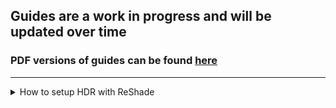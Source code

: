 ## Guides are a work in progress and will be updated over time


### PDF versions of guides can be found [here](https://github.com/CreepySasquatch/reshade-guides)

* * *

<details>
 
<summary>How to setup HDR with ReShade</summary>

###Using Special K with Lilium's Inverse Tone Mapping


**WARNING: DO NOT USE WITH RenoDX!!!** 
> RenoDX does not work with RTGI or other shaders that don't play well with HDR.


**This guide is currently only tested with DirectX 11 games.**

**If the game supports HDR, make sure HDR is turned off within the game's settings before continuing.**

> The purpose of this guide is to help you get HDR working with ReShade shaders that don't like HDR, such as RTGI. 
>
> Some games may require additional steps. Use with other mods or tools not supported.

> **Note: Otis' Camera Tools are generally not compatible with SpecialK. Use Lilium's fork of DXVK or Lilium's AutoHDR addon instead. 
> These methods are currently not covered in this guide but may be added in the future.

**1. Download the latest version of the Special K installer from the Special K Discord and install Special K**
- [Special K Discord Invite](https://discord.gg/SpecialK)

- Installer will be found under the installers channel

- **OPTIONAL: Configure SK so it auto updates anytime a new installer is posted on the SK Discord**
![image1](GuideImages/media/image1.png)

**2. Launch the game from the SK Launcher by clicking on it, then click Play.**
![image2](GuideImages/media/image2.png)


**3. You should see the Special K bar on top of your screen when the game launches. 


**4. Press Ctrl + Shift + Backspace to open the Special K menu**


**5. Click HDR > HDR Setup > Click the Radial next to scRGB**
![image3](GuideImages/media/image3.png)


**6. Press Alt + Enter a few times to activate HDR. If this doesn't work, exit the game and restart it from the Special K launcher again.**


<details open> 

<summary>Special K HDR Calibration</summary>

> If you have already calibrated HDR within SpecialK continue onto Step 7.

**A. Open the SK menu > HDR > HDR Setup**


**B. Click on Profile Display Capabilities to calibrate Special K to your monitor.**
![image4](GuideImages/media/image4.png)


**C. Make sure sRGB Inverse is selected under Advanced, otherwise the test pattern won't show up.** 
- After your display is calibrated, you won't need to do this step ever again in Special K unless you get a new monitor.
![image5](GuideImages/media/image5.png)

</details>

**7. Open the SK menu > HDR > HDR Setup**


> **11.Exit the HDR Configuration menu of SK but keep the SK main menu
> open**\
> **12.Toward the buttom of the SK menu click on Plug-Ins \>
> Third-Party**\
> **13.Check the box next to *ReShade* and make sure *Early* is selected
> in the Load Order drop** **down. Un-Check the box next to
> Compatibility mode.**
>
> ![](GuideImages/media/image7.png){width="4.043055555555555in"
> height="0.5625in"}
>
> **14.Close out of the SK menu and exit the game.**
>
> **15.Download Reshade with Full Addon Support from d 16.Extract the
> ReShade64.dll file from the ReShade_Setup_6.X.X_Addon.exe using**
> **WinZip, 7Zip, WinRar, etc.**
>
> **17.Copy the ReShade64.dll you extracted and paste it into the
> Special K\\**\
> **Plugins\\ThirdParty\\ReShade folder wherever you installed Special
> K. If you installed** **to the default location on the C: Drive then
> it should be located in *C:\\Program *** ***Files\\Special
> K\\PlugIns\\ThirdParty\\ReShade***\
> •**It's likely the current addon version of ReShade is already located
> here but it** **never hurts to redo this process and it's a good habit
> to get into anytime there's** **a ReShade update.**
>
> **18.Grab the latest version of EndlessFlowering's \\ Lilium's HDR
> shaders at**\
> \
> **19.Place the Shaders and Textures into the S*pecial
> K\\Profiles\\GAME\\ReShade\\Shaders *** **and *Special
> K\\Profiles\\GAME\\ReShade\\Textures* respectively**\
> **20.Place any other ReShade Addons, Shaders, and Textures into their
> respective folders** **within Special K\\Profiles\\GAME\\ReShade\\**\
> •**Presets can go into this ReShade folder as well.**
>
> •**DO NOT USE RenoDX with this as it will not work with Special K or
> any ReShade shaders that hate HDR like RTGI. If the addon is present
> when you start the game, please disable RenoDX under the AddOns tab of
> ReShade.**
>
> **21.Start the game from the Special K launcher.**
>
> **22.Make sure both ReShade and Special K load. If not go through all
> the previous steps to make sure you didn't miss anything. Also,
> doublecheck to make sure ReShade compatibility mode is still not
> checked.**
>
> **23.If everything worked as planned you should see Draw ReShade First
> is checked under** **Direct3D 11 Settings within the Special K menu.**
>
> ![](GuideImages/media/image8.png){width="5.345833333333333in"
> height="1.0986111111111112in"}
>
> **24.Once you're at the main menu of the game, open the SK menu and go
> to HDR \> HDR** **Setup**
>
> **25.Under Advanced change Tonemap Mode to Raw Framebuffer. Your
> screen will look** **weird after this but that's normal. The next
> steps will fix this.**
>
> ![](GuideImages/media/image9.png){width="4.836111111111111in"
> height="1.7763888888888888in"}
>
> **26.Open the ReShade menu.**
>
> **27.Search for *Lilium's inverse tone mapping* and activate it. Make
> sure that it is after all non-HDR ReShade Shaders (the ones that need
> tone-mapped into HDR). If you place it below all other shaders it
> should be fine.**
>
> **28.Within the settings of lilium_inverse_tone_mapping.fx edit the
> following settings:**•**Inverse tone mapping method: BT.2446 Method
> A**\
> •**Input gamma: 2.2**\
> •**Overbright bits handling: Filmic roll off (S-curve)**\
> •**Target Brightness: Set to the peak brightness value of your
> display**\
> •**Processing mode: Luminance (looks more natural)**\
> •**Input white point: 203 nits**\
> •**Max input brightness: 203 nits**

**Feel free to mess around with the settings in step 31 to better suit
your monitor. You can also use Pumbo's AdvancedAutoHDR.fx shader or SK's
built-in inverse tone mapping instead of either shader.**

**You can take HDR PNG screenshots with SK by pressing the F9 key. By
default, these will go into the *Special
K\\Profiles\\GAME\\Screenshots\\HDR* folder. The screenshot settings can
be adjusted within the in-game SK HDR menu**

![](GuideImages/media/image10.png){width="3.5805555555555557in"
height="1.8541666666666667in"}

**HDR PNG screenshots will auto tone map into SDR for anyone with an SDR
monitor and is the only way to share HDR screenshots in Discord. Make
sure hardware acceleration is enabled within the Discord settings.
Otherwise, you'll have to open the screenshot in a web browser to see
the full image quality.**

**Written by CreepySasquatch.**



</details>